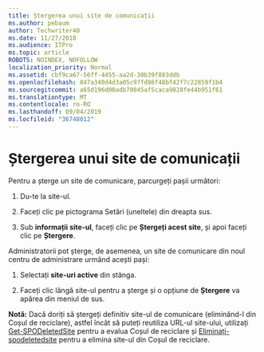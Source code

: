 ```yaml
---
title: Ștergerea unui site de comunicații
ms.author: pebaum
author: Techwriter40
ms.date: 11/27/2018
ms.audience: ITPro
ms.topic: article
ROBOTS: NOINDEX, NOFOLLOW
localization_priority: Normal
ms.assetid: cbf9ca67-56ff-4455-aa2d-30b39f883ddb
ms.openlocfilehash: 847a340d4d3a05c97fd86f48bf42f7c22859f1b4
ms.sourcegitcommit: a65d196d00adb70045af5caca9828fe44b951f61
ms.translationtype: MT
ms.contentlocale: ro-RO
ms.lasthandoff: 09/04/2019
ms.locfileid: "36748012"
---
```

# <a name="delete-a-communication-site"></a>Ștergerea unui site de comunicații

Pentru a șterge un site de comunicare, parcurgeți pașii următori: 
  
1. Du-te la site-ul. 
  
2. Faceți clic pe pictograma Setări (uneltele) din dreapta sus. 
  
3. Sub **informații site-ul**, faceți clic pe **Ștergeți acest site**, și apoi faceți clic pe **Ștergere**. 
  
Administratorii pot șterge, de asemenea, un site de comunicare din noul centru de administrare urmând acești pași: 
  
1. Selectați **site-uri active** din stânga. 
  
2. Faceți clic lângă site-ul pentru a șterge și o opțiune de **Ștergere** va apărea din meniul de sus. 
  
 **Notă:** Dacă doriți să ștergeți definitiv site-ul de comunicare (eliminând-l din Coșul de reciclare), astfel încât să puteți reutiliza URL-ul site-ului, utilizați [Get-SPODeletedSite](https://aka.ms/Get-SPODeletedSite) pentru a evalua Coșul de reciclare și [Eliminați-spodeletedsite](https://aka.ms/Remove-SPODeletedSite) pentru a elimina site-ul din Coșul de reciclare. 
  

